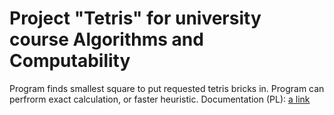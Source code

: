 # Project "Tetris" for university course Algorithms and Computability
Program finds smallest square to put requested tetris bricks in. Program can perfrorm exact calculation, or faster heuristic.
Documentation (PL):
[a link](https://github.com/KicunKrzysztof/TAiO/blob/main/TAiO/taiowysylka/Dokumentacja/KasjaniukKicunDokumentacja.pdf)
